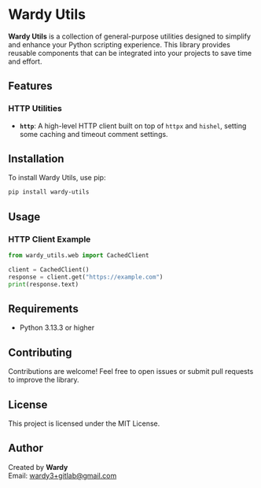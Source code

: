 # Wardy Utils

**Wardy Utils** is a collection of general-purpose utilities designed to simplify and enhance your Python scripting experience. This library provides reusable components that can be integrated into your projects to save time and effort.

## Features

### HTTP Utilities

- **`http`**: A high-level HTTP client built on top of `httpx` and `hishel`, setting some caching and timeout comment settings.

## Installation

To install Wardy Utils, use pip:

```bash
pip install wardy-utils
```

## Usage

### HTTP Client Example

```python
from wardy_utils.web import CachedClient

client = CachedClient()
response = client.get("https://example.com")
print(response.text)
```

## Requirements

- Python 3.13.3 or higher

## Contributing

Contributions are welcome! Feel free to open issues or submit pull requests to improve the library.

## License

This project is licensed under the MIT License.

## Author

Created by **Wardy**  
Email: [wardy3+gitlab@gmail.com](mailto:wardy3+gitlab@gmail.com)
